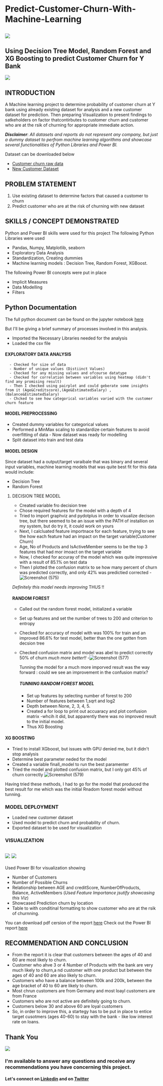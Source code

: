 # Predict-Customer-Churn-With-Machine-Learning

![](https://github.com/charlezvictor/Predict-Customer-Churn-With-Machine-Learning/blob/main/customer_churn_3.jpg)
---

## Using Decision Tree Model, Random Forest and XG Boosting to predict Customer Churn for Y Bank


![](https://github.com/charlezvictor/Predict-Customer-Churn-With-Machine-Learning/blob/main/Rf%20tree.png)


## INTRODUCTION
A Machine learning project to determine probability of customer churn at Y bank using already existing dataset for analysis and a new customer dataset for prediction. Then preparing Visualization to present findings to satkeholders on factor thatcontirbutes to customer churn and customer who are at the rsik of churning for appropriate immediate action.

**_Disclaimer_**: _All datasets and reports do not represent any company, but just a dummy dataset to perfrom machine learning algorithms and showcase several functionalities of Python Libraries and Power BI._ 

Dataset can be downloaded below
- [Customer churn raw data](https://github.com/charlezvictor/Predict-Customer-Churn-With-Machine-Learning/blob/main/churn%20raw%20data.txt)
- [New Customer Dataset](https://github.com/charlezvictor/Predict-Customer-Churn-With-Machine-Learning/blob/main/new%20unseen%20data.txt)

## PROBLEM STATEMENT 
1.	Use existing dataset to determine factors that caused a customer to churn
2.	Predict customer who are at the risk of churning with new dataset



## SKILLS / CONCEPT DEMONSTRATED
Python and Power BI skills were used for this project
The following Python Libraries were used
-	Pandas, Numpy, Matplotlib, seaborn
-	Exploratory Data Analysis
-	Standardization, Creating dummies
-	Machine learning models : Decision Tree, Random Forest, XGBoost.

The following Power BI concepts were put in place
-	Implicit Measures
-	Data Modelling
-	Filters


## Python Documentation
The full python document can be found on the jupyter notebook [here](https://github.com/charlezvictor/Predict-Customer-Churn-With-Machine-Learning/blob/main/Churn_With_Decison_Tree.ipynb)

But I'll be giving a brief summary of processes involved in this analysis.
- Imported the Necessary Libraries needed for the analysis
- Loaded the csv file
#### EXPLORATORY DATA ANALYSIS 
      - Checked for size of data
      - Number of unique values (Distiinct Values)
      - Checked for any missing values and ofcourse datatype
      - Checked for correlation between variables using heatmap (didn't find any promising result)
      - Then I checked using pairplot and could geberate some insights from it (Age&Creditscore),(Age&EstimatedSalary) ,(Balance&EstimatedSalary)
      - Chcked to see how categorical variables varied with the customer churn feature
 
#### MODEL PREPROCESSING 
- Created dummy variables for categorical values
- Performed a MinMax scaling to standardize certain features to avoid overfitting of data - Now dataset was ready for modelling
- Split dataset into train and test data

#### MODEL DESIGN
  Since dataset had a output/target varaibale that was binary and several input variables, machine learning models that was quite best fit for this data would include:
  - Decision Tree
  - Random Forest
1. DECISION TREE MODEL
   - Created variable fro decision tree
   - Chose required features for the model with a depth of 4
   - Tried to import graphviz and pydotplus in order to visualize decison tree, but there seemed to be an issue with the PATH of installion on my system, but do try it, it could work on yours
   - Next, I calcluated feature importnace for each feature, trying to see the how each feature had an impact on the target variable(Customer Churn)
   - Age, No of Products and IsActiveMember seems to be the top 3 features that had mor imoact on the target variable
   - Now, I checked for accuray of the model which was quite impressive with a result of 85.1% on test data
   - Then I plotted the confusion matrix to se how many percent of churn was predicted correctly, and only 42% was predictied corrected
   -![Screenshot (575)](https://user-images.githubusercontent.com/87811793/227467576-f036d4d8-b1d2-4500-846f-94edc1e2d076.png)
   
   _Definitely this model needs improving_ 
   THUS !!
   
   #### RANDOM FOREST
   - Called out the random forest model, initialized a variable
   - Set up features and set the number of trees to 200 and criterion to entropy
   - Checked for accuracy of model with was 100% for train and an improved 86.6% for test model, better than the one gotten from decsion tree
   - Checked confusion matrix and model was abel to predict correctly 50% of churn  _much more better!!_
   -![Screenshot (577)](https://user-images.githubusercontent.com/87811793/227468879-aeb38fe2-a6fe-45c3-9434-f1f119f4a6b7.png)
       
      Tunning the model for a much more imporved result was the way forward : could we see an improvement in the confusion matrix?
      ##### TUNNING RANDOM FOREST MODEL
      - Set up features by selecting number of forest to 200 
      - Number of features between 1,sqrt and log2
      - Depth between None, 2, 3, 4, 5.
      - Created a for loop to print out accuaracy and plot confusion matrix -whcih it did, but apparently there was no improved result to the initial model.
      - Thus XG Boosting

  #### XG BOOSTING
  - Tried to install  XGboost, but issues with GPU denied me, but it didn't stop analysis
  - Determine best parameter neded for the model
  - Created a variable finall_model to run the best paramenter
  - Tried the model and plotted confusion matrix, but I only got 45% of churn correctly
    ![Screenshot (579)](https://user-images.githubusercontent.com/87811793/227476355-28da488f-3fe0-428d-80be-0d678cc73270.png)



Having tried these methods, I had to go for the model that produced the best result for me which was the initial Rnadom forest model without tunning.

### MODEL DEPLOYMENT
- Loaded new customer dataset
- Used model to predict churn and probability of churn.
- Exported dataset to be used for visualization


### VISUALIZATION
![](https://github.com/charlezvictor/Predict-Customer-Churn-With-Machine-Learning/blob/main/first_page.png)
![](https://github.com/charlezvictor/Predict-Customer-Churn-With-Machine-Learning/blob/main/Trailing_page.png)
---
Used Power BI for visualization showing
- Number of Customers
- Number of Possible Churns
- Relationship between AGE and creditScore, NumberOfProducts,  Balance, ActiveMembers (_Used Feature Importance jsutify showcasing this Viz_)
- Showcased Prediction churn by location
- Table to with conditinal formatting to show customer who are at the rsik of churnning.

You can download pdf cersion of the report [here](https://github.com/charlezvictor/Predict-Customer-Churn-With-Machine-Learning/blob/main/Churn%20Prediction%20Dashboad.pdf)
Check out the Power BI report [here](https://github.com/charlezvictor/Predict-Customer-Churn-With-Machine-Learning/blob/main/Churn%20Prediction%20Dashboad.pbix)

## RECOMMENDATION AND CONCLUSION
- From the report it is clear that customers between the ages of 40 and 60 are most likely to churn.
- Customer who ahve 3 or 4 Number of Products with the bank are very much likely to churn,a nd customer with one product but between the ages of 40 and 60 are also likely to churn.
- Customers who have a balance between 100k and 200k, between the age bracket of 40 to 60 are likely to churn.
- Most chrun customers are from Germany and most loayl customers are from France
- Customers who are not active are definitely going to churn.
- Customers below 30 and above 60 are loyal customers
- So, in order to improve this, a startegy has to be put in place to entice target cusotmers (ages 40-60) to stay with the bank - like low interest rate on loans.

## Thank You
![](https://github.com/charlezvictor/Sales_Analysis_Viz/blob/main/Thank%20you.jpg)




### I'm available to answer any questions and receive any recommendations you have concerning this project.
#### Let's connect on [Linkedin](https://www.linkedin.com/in/victor-onyeaghala-08a909167/) and on [Twitter](https://www.twitter.com/_char_lez)

